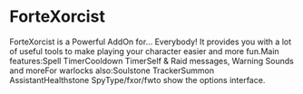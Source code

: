 # ForteXorcist

ForteXorcist is a Powerful AddOn for… Everybody! It provides you with a lot of useful tools to make playing your character easier and more fun.Main features:Spell TimerCooldown TimerSelf & Raid messages, Warning Sounds and moreFor warlocks also:Soulstone TrackerSummon AssistantHealthstone SpyType/fxor/fwto show the options interface.
